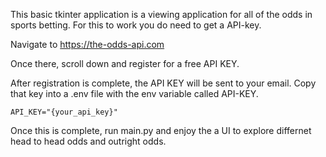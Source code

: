 This basic tkinter application is a viewing application for all of the odds in sports betting. For this to work you do need to get a API-key.

Navigate to https://the-odds-api.com

Once there, scroll down and register for a free API KEY.

After registration is complete, the API KEY will be sent to your email. Copy that key into a .env file with the env variable called API-KEY.

```{python}
API_KEY="{your_api_key}"
```
Once this is complete, run main.py and enjoy the a UI to explore differnet head to head odds and outright odds.
